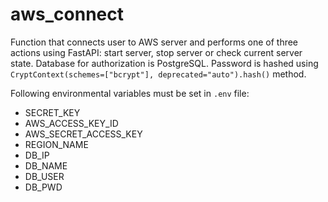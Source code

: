 # aws_connect
Function that connects user to AWS server and performs one of three actions using FastAPI: start server, stop server or check current server state.
Database for authorization is PostgreSQL. Password is hashed using `CryptContext(schemes=["bcrypt"], deprecated="auto").hash()` method.

Following environmental variables must be set in `.env` file: 
- SECRET_KEY
- AWS_ACCESS_KEY_ID
- AWS_SECRET_ACCESS_KEY
- REGION_NAME
- DB_IP
- DB_NAME
- DB_USER
- DB_PWD
